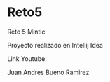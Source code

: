 # Reto5
Reto 5 Mintic

Proyecto realizado en Intellij Idea

Link Youtube: 

Juan Andres Bueno Ramirez
